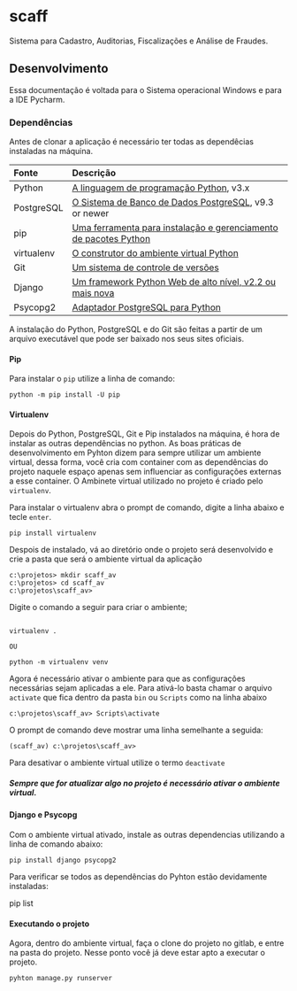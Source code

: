 # scaff

Sistema para Cadastro, Auditorias, Fiscalizações e Análise de Fraudes.

## Desenvolvimento

Essa documentação é voltada para o Sistema operacional Windows e para a IDE Pycharm.

### Dependências
Antes de clonar a aplicação é necessário ter todas as dependêcias instaladas na máquina.

| Fonte           | Descrição                                                                                                  |
| :-------------- | :--------------------------------------------------------------------------------------------------------- |
| Python	      | [A linguagem de programação Python](http://www.python.org/getit/), v3.x                                    |
| PostgreSQL	  | [O Sistema de Banco de Dados PostgreSQL](http://www.postgresql.org/download/), v9.3 or newer               |
| pip	          | [Uma ferramenta para instalação e gerenciamento de pacotes Python](http://www.pip-installer.org/)          |
| virtualenv      | [O construtor do ambiente virtual Python](http://www.virtualenv.org/)                                      |
| Git             | [Um sistema de controle de versões](http://book.git-scm.com/2_installing_git.html)                         |
| Django          | [Um framework Python Web de alto nível, v2.2 ou mais nova](https://www.djangoproject.com/download/)        |
| Psycopg2        | [Adaptador PostgreSQL para Python](http://initd.org/psycopg/)                                              |

A instalação do Python, PostgreSQL e do Git são feitas a partir de um arquivo executável que pode ser baixado nos seus sites oficiais. 

#### Pip 
Para instalar o `pip` utilize a linha de comando:
```
python -m pip install -U pip
```
#### Virtualenv
Depois do Python, PostgreSQL, Git e Pip instalados na máquina, é hora de instalar as outras dependências no python.
As boas práticas de desenvolvimento em Pyhton dizem para sempre utilizar um ambiente virtual, dessa forma, você 
cria com container com as dependências do projeto naquele espaço apenas sem influenciar as configurações externas a esse
container. O Ambinete virtual utilizado no projeto é criado pelo `virtualenv`.

Para instalar o virtualenv abra o prompt de comando, digite a linha abaixo e tecle ``enter``.
```
pip install virtualenv
```
Despois de instalado, vá ao diretório onde o projeto será desenvolvido e crie a pasta que será o ambiente virtual da aplicação
```
c:\projetos> mkdir scaff_av
c:\projetos> cd scaff_av
c:\projetos\scaff_av>
```

Digite o comando a seguir para criar o ambiente;

```

virtualenv .

OU

python -m virtualenv venv

```
Agora é necessário ativar o ambiente para que as configurações necessárias sejam aplicadas a ele. 
Para ativá-lo basta chamar o arquivo `activate` que fica dentro da pasta `bin` ou `Scripts` como na linha abaixo

```
c:\projetos\scaff_av> Scripts\activate
```
O prompt de comando deve mostrar uma linha semelhante a seguida:
```
(scaff_av) c:\projetos\scaff_av>
```

Para desativar o ambiente virtual utilize o termo `deactivate`

##### Sempre que for atualizar algo no projeto é necessário ativar o ambiente virtual.

#### Django e Psycopg
Com o ambiente virtual ativado, instale as outras dependencias utilizando a linha de comando abaixo:
```
pip install django psycopg2
```

Para verificar se todos as dependências do Pyhton estão devidamente instaladas:

pip list

#### Executando o projeto
Agora, dentro do ambiente virtual, faça o clone do projeto no gitlab, e entre na pasta do projeto.
Nesse ponto você já deve estar apto a executar o projeto.
```
pyhton manage.py runserver
```

